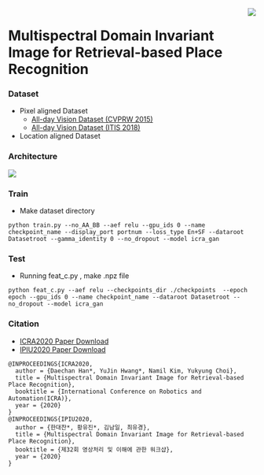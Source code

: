 <img src='https://user-images.githubusercontent.com/41140561/65418411-56a91580-de37-11e9-872d-a978e98364b1.png' align="right">

# Multispectral Domain Invariant Image for Retrieval-based Place Recognition

### Dataset
- Pixel aligned Dataset
  - [All-day Vision Dataset (CVPRW 2015)](https://sites.google.com/site/ykchoicv/multispectral_vprice)
  - [All-day Vision Dataset (ITIS 2018)](https://ieeexplore.ieee.org/document/8293689)
- Location aligned Dataset
  

### Architecture
<img src='https://user-images.githubusercontent.com/41140561/65418697-fb2b5780-de37-11e9-9bbd-71b0e2e84940.png'>

### Train

- Make dataset directory 
```
python train.py --no_AA_BB --aef relu --gpu_ids 0 --name checkpoint_name --display_port portnum --loss_type En+SF --dataroot Datasetroot --gamma_identity 0 --no_dropout --model icra_gan
```

### Test
- Running feat_c.py , make .npz file
```
python feat_c.py --aef relu --checkpoints_dir ./checkpoints  --epoch epoch --gpu_ids 0 --name checkpoint_name --dataroot Datasetroot --no_dropout --model icra_gan

```

### Citation
- [ICRA2020 Paper Download](https://github.com/sejong-rcv/MDII/blob/master/ICRA2020_MDII.pdf)
- [IPIU2020 Paper Download]()

```
@INPROCEEDINGS{ICRA2020,
  author = {Daechan Han*, YuJin Hwang*, Namil Kim, Yukyung Choi},
  title = {Multispectral Domain Invariant Image for Retrieval-based Place Recognition},
  booktitle = {International Conference on Robotics and Automation(ICRA)},
  year = {2020}
}
@INPROCEEDINGS{IPIU2020,
  author = {한대찬*, 황유진*, 김남일, 최유경},
  title = {Multispectral Domain Invariant Image for Retrieval-based Place Recognition},
  booktitle = {제32회 영상처리 및 이해에 관한 워크샵},
  year = {2020}
}
```
